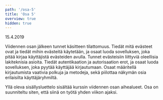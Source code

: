 ```yaml
---
path: '/osa-5'
title: 'Osa 5'
overview: true
hidden: true
---
```


<deadline>15.4.2019</deadline>


Viidennen osan jälkeen tunnet käsitteen tilattomuus. Tiedät mitä evästeet ovat ja tiedät mihin evästeitä käytetään, ja osaat luoda sovelluksen, joka pitää kirjaa käyttäjistä evästeiden avulla. Tunnet evästeisiin liittyviä oleellisia lakiteknisia asioita. Tiedät autentikaation ja autorisaation erot, ja osaat  luoda sovelluksen, joka pyytää käyttäjää kirjautumaan. Osaat määritellä kirjautumista vaativia polkuja ja metodeja, sekä piilottaa näkymän osia erilaisilta käyttäjäryhmiltä.


<please-login></please-login>

<pages-in-this-section></pages-in-this-section>

Yllä oleva sisällysluettelo sisältää kurssin viidennen osan aihealueet. Osa on suunniteltu siten, että siinä on työtä yhden viikon ajaksi.

<exercises-in-this-section></exercises-in-this-section>
